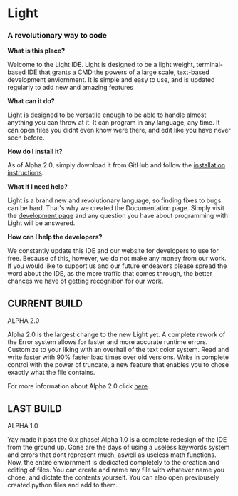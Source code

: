 # Light
### A revolutionary way to code
 
    
    
**What is this place?**
    
    
Welcome to the Light IDE. Light is designed to be a light weight, terminal-based IDE that grants a CMD the powers of a large scale, text-based development enviornment. It is simple and easy to use, and is updated regularly to add new and amazing features
    
    
**What can it do?**
    
    
Light is designed to be versatile enough to be able to handle almost anything you can throw at it. It can program in any language, any time. It can open files you didnt even know were there, and edit like you have never seen before.
        
        
**How do I install it?**
        
        
As of Alpha 2.0, simply download it from GitHub and follow the [installation instructions](https://github.com/Ockon/Light/blob/main/Documentation/Installation.MD).
    
        
**What if I need help?**
    
        
Light is a brand new and revolutionary language, so finding fixes to bugs can be hard. That's why we created the Documentation page. Simply visit the [development page](https://github.com/Ockon/Light/blob/main/Documentation/Documentation.MD) and any question you have about programming with Light will be answered.
    
        
**How can I help the developers?** 
        
We constantly update this IDE and our website for developers to use for free. Because of this, however, we do not make any money from our work. If you would like to support us and our future endeavors please spread the word about the IDE, as the more traffic that comes through, the better chances we have of getting recognition for our work.


## CURRENT BUILD
ALPHA 2.0

Alpha 2.0 is the largest change to the new Light yet. A complete rework of the Error system allows for faster and more accurate runtime errors. Customize to your liking with an overhall of the text color system. Read and write faster with 90% faster load times over old versions. Write in complete control with the power of truncate, a new feature that enables you to chose exactly what the file contains.

For more information about Alpha 2.0 click [here](https://github.com/Ockon/Light/blob/main/Documentation/Version.MD).

## LAST BUILD
ALPHA 1.0

Yay made it past the 0.x phase! Alpha 1.0 is a complete redesign of the IDE from the ground up. Gone are the days of using a useless keywords system and errors that dont represent much, aswell as useless math functions. Now, the entire enviornment is dedicated completely to the creation and editing of files. You can create and name any file with whatever name you chose, and dictate the contents yourself. You can also open previousely created python files and add to them. 
